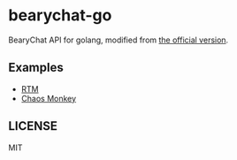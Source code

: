 # bearychat-go

BearyChat API for golang, modified from [the official version](https://github.com/bearyinnovative/bearychat-go).

## Examples

- [RTM](example/rtm/main.go)
- [Chaos Monkey](example/chaosmonkey/main.go)

## LICENSE

MIT
